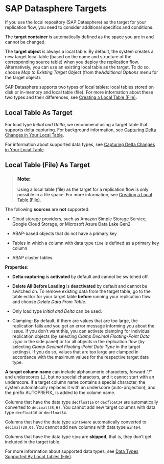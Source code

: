 <!-- loio12c45eb2659f4069b29ef4d69bdd9070 -->

# SAP Datasphere Targets

If you use the local repository \(SAP Datasphere\) as the target for your replication flow, you need to consider additional specifics and conditions.

The **target container** is automatically defined as the space you are in and cannot be changed.

The **target object** is always a local table. By default, the system creates a new target local table \(based on the name and structure of the corresponding source table\) when you deploy the replication flow. Alternatively, you can use an existing local table as the target. To do so, choose *Map to Existing Target Object* \(from the*Additional Options* menu for the target object\).

SAP Datasphere supports two types of local tables: local tables stored on disk or in-memory and local table \(file\). For more information about these two types and their differences, see [Creating a Local Table \(File\)](creating-a-local-table-file-d21881b.md).



<a name="loio12c45eb2659f4069b29ef4d69bdd9070__section_ojz_2lr_zcc"/>

## Local Table As Target

For load type *Initial and Delta*, we recommend using a target table that supports delta capturing. For background information, see [Capturing Delta Changes in Your Local Table](capturing-delta-changes-in-your-local-table-154bdff.md).

For information about supported data types, see [Capturing Delta Changes in Your Local Table](capturing-delta-changes-in-your-local-table-154bdff.md).



<a name="loio12c45eb2659f4069b29ef4d69bdd9070__section_yxy_glr_zcc"/>

## Local Table \(File\) As Target

> ### Note:  
> Using a local table \(file\) as the target for a replication flow is only possible in a file space. For more information, see [Creating a Local Table \(File\)](creating-a-local-table-file-d21881b.md).

The following **sources** are **not** supported:

-   Cloud storage providers, such as Amazon Simple Storage Service, Google Cloud Storage, or Microsoft Azure Data Lake Gen2

-   ABAP-based objects that do not have a primary key

-   Tables in which a column with data type `time` is defined as a primary key column

-   ABAP cluster tables


**Properties**:

-   **Delta capturing** is **activated** by default and cannot be switched off.

-   **Delete All Before Loading** is **deactivated** by default and cannot be switched on. To remove existing data from the target table, go to the table editor for your target table **before** running your replication flow and choose *Delete Data From Table*.

-   Only load type *Initial and Delta* can be used.

-   Clamping: By default, if there are values that are too large, the replication fails and you get an error message informing you about the issue. If you don't want this, you can activate clamping for individual replication objects \(by selecting *Clamp Decimal Floating-Point Data Type* in the side panel\) or for all objects in the replication flow \(by selecting *Clamp Decimal Floating-Point Data Type* in the target settings\). If you do so, values that are too large are clamped in accordance with the maximum values for the respective target data type.


**A target column name** can include alphanumeric characters, forward "/" and underscores \(\_\), but no special characters, and it cannot start with an underscore. If a target column name contains a special character, the system automatically replaces it with an underscore \(auto-projection\), and the prefix AUTOPREFIX\_ is added to the column name.

Columns that have the data type `decfloat16` or `decfloat34` are automatically converted to `decimal(38,6)`. You cannot add new target columns with data type `decfloat16` or `decfloat34`.

Columns that have the data type `uint64`are automatically converted to `decimal(20,0)`. You cannot add new columns with data type `uint64`.

Columns that have the data type `time` are **skipped**, that is, they don't get included in the target table.

For more information about supported data types, see [Data Types Supported By Local Tables \(File\)](data-types-supported-by-local-tables-file-2f39104.md).

